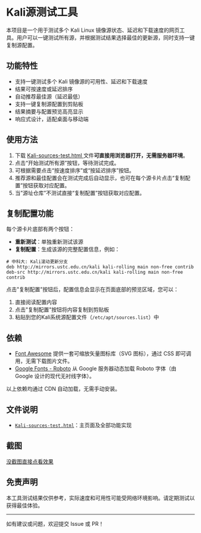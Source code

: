 # Kali源测试工具

本项目是一个用于测试多个 Kali Linux 镜像源状态、延迟和下载速度的网页工具。用户可以一键测试所有源，并根据测试结果选择最佳的更新源，同时支持一键复制源配置。

## 功能特性

- 支持一键测试多个 Kali 镜像源的可用性、延迟和下载速度
- 结果可按速度或延迟排序
- 自动推荐最佳源（延迟最低）
- 支持一键复制源配置到剪贴板
- 结果摘要与配置预览高亮显示
- 响应式设计，适配桌面与移动端

## 使用方法

1. 下载 [Kali-sources-test.html ](https://kali-sources-test.pages.dev/)文件**可直接用浏览器打开，无需服务器环境**。
2. 点击“开始测试所有源”按钮，等待测试完成。
3. 可根据需要点击“按速度排序”或“按延迟排序”按钮。
4. 推荐源和最佳配置会在测试完成后自动显示，也可在每个源卡片点击“复制配置”按钮获取对应配置。
5. 当”源址仓库”不测试直接“复制配置”按钮获取对应配置。

## 复制配置功能

每个源卡片底部有两个按钮：
- **重新测试**：单独重新测试该源
- **复制配置**：生成该源的完整配置信息，例如：
```text
# 中科大: Kali滚动更新分支
deb http://mirrors.ustc.edu.cn/kali kali-rolling main non-free contrib 
deb-src http://mirrors.ustc.edu.cn/kali kali-rolling main non-free contrib
```

点击"复制配置"按钮后，配置信息会显示在页面底部的预览区域，您可以：

1. 直接阅读配置内容
2. 点击"复制配置"按钮将内容复制到剪贴板
3. 粘贴到您的Kali系统源配置文件（`/etc/apt/sources.list`）中

## 依赖

- [Font Awesome](https://cdnjs.cloudflare.com/ajax/libs/font-awesome/6.4.0/css/all.min.css)
	提供一套可缩放矢量图标库（SVG 图标），通过 CSS 即可调用，无需下载图片文件。
- [Google Fonts - Roboto](https://fonts.googleapis.com/css2?family=Roboto:wght@300;400;500;700&display=swap)
	从 Google 服务器动态加载 Roboto 字体（由 Google 设计的现代无衬线字体）。

以上依赖均通过 CDN 自动加载，无需手动安装。

## 文件说明

- [`Kali-sources-test.html`]()：主页面及全部功能实现

## 截图

[没截图直接点看效果](https://kali-sources-test.pages.dev/)

## 免责声明

本工具测试结果仅供参考，实际速度和可用性可能受网络环境影响。请定期测试以获得最佳体验。

---

如有建议或问题，欢迎提交 Issue 或 PR！